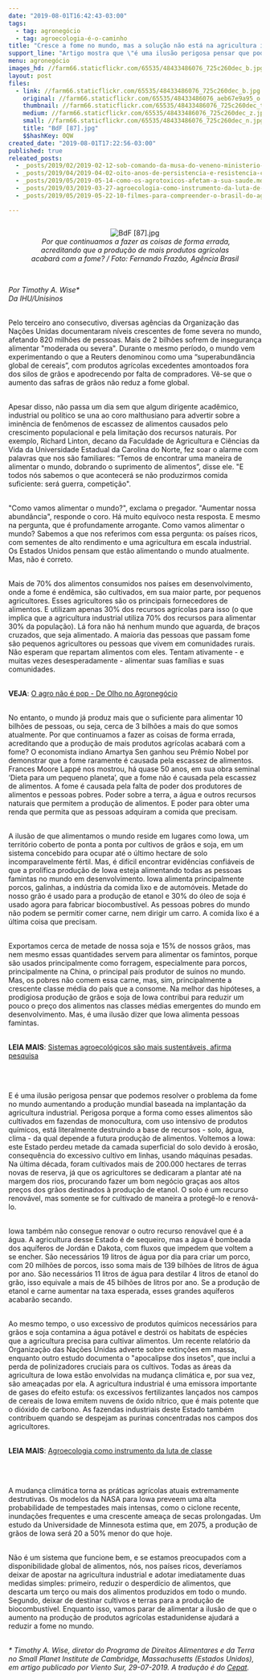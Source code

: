 ```yaml
---
date: "2019-08-01T16:42:43-03:00"
tags:
  - tag: agronegócio
  - tag: agroecologia-é-o-caminho
title: "Cresce a fome no mundo, mas a solução não está na agricultura industrial"
support_line: "Artigo mostra que \"é uma ilusão perigosa pensar que podemos resolver o problema da fome no mundo aumentando a produção mundial baseada na implantação da agricultura industrial\" "
menu: agronegócio
images_hd: //farm66.staticflickr.com/65535/48433486076_725c260dec_b.jpg
layout: post
files:
  - link: //farm66.staticflickr.com/65535/48433486076_725c260dec_b.jpg
    original: //farm66.staticflickr.com/65535/48433486076_aeb67e9a95_o.jpg
    thumbnail: //farm66.staticflickr.com/65535/48433486076_725c260dec_t.jpg
    medium: //farm66.staticflickr.com/65535/48433486076_725c260dec_z.jpg
    small: //farm66.staticflickr.com/65535/48433486076_725c260dec_n.jpg
    title: "BdF [87].jpg"
    $$hashKey: 0QW
created_date: "2019-08-01T17:22:56-03:00"
published: true
releated_posts:
  - _posts/2019/02/2019-02-12-sob-comando-da-musa-do-veneno-ministerio-da-agricultura-libera-mais-19-agrotoxicos.md
  - _posts/2019/04/2019-04-02-oito-anos-de-persistencia-e-resistencia-contra-os-agrotoxicos-e-pela-vida.md
  - _posts/2019/05/2019-05-14-como-os-agrotoxicos-afetam-a-sua-saude.md
  - _posts/2019/03/2019-03-27-agroecologia-como-instrumento-da-luta-de-classe.md
  - _posts/2019/05/2019-05-22-10-filmes-para-compreender-o-brasil-do-agronegocio.md

---
```

<div style="text-align:center">
<figure class="image" style="display:inline-block"><img alt="BdF [87].jpg" src="//farm66.staticflickr.com/65535/48433486076_725c260dec_b.jpg" />
<figcaption><em>&nbsp;Por que continuamos a fazer as coisas de forma errada, acreditando que a produ&ccedil;&atilde;o de mais produtos agr&iacute;colas acabar&aacute; com a fome? / Foto: Fernando Fraz&atilde;o, Ag&ecirc;ncia Brasil</em></figcaption>
</figure>
</div>

<p><br />
<em>Por&nbsp;Timothy A. Wise*<br />
Da IHU/Unisinos</em><br />
&nbsp;</p>

<p>Pelo terceiro ano consecutivo, diversas ag&ecirc;ncias da Organiza&ccedil;&atilde;o das Na&ccedil;&otilde;es Unidas documentaram n&iacute;veis crescentes de fome severa no mundo, afetando 820 milh&otilde;es de pessoas. Mais de 2 bilh&otilde;es sofrem de inseguran&ccedil;a alimentar &quot;moderada ou severa&quot;. Durante o mesmo per&iacute;odo, o mundo vem experimentando o que a Reuters denominou como uma &ldquo;superabund&acirc;ncia global de cereais&rdquo;, com produtos agr&iacute;colas excedentes amontoados fora dos silos de gr&atilde;os e apodrecendo por falta de compradores. V&ecirc;-se que o aumento das safras de gr&atilde;os n&atilde;o reduz a fome global.<br />
&nbsp;</p>

<p>Apesar disso, n&atilde;o passa um dia sem que algum dirigente acad&ecirc;mico, industrial ou pol&iacute;tico se una ao coro malthusiano para advertir sobre a imin&ecirc;ncia de fen&ocirc;menos de escassez de alimentos causados pelo crescimento populacional e pela limita&ccedil;&atilde;o dos recursos naturais. Por exemplo, Richard Linton, decano da Faculdade de Agricultura e Ci&ecirc;ncias da Vida da Universidade Estadual da Carolina do Norte, fez soar o alarme com palavras que nos s&atilde;o familiares: &ldquo;Temos de encontrar uma maneira de alimentar o mundo, dobrando o suprimento de alimentos&rdquo;, disse ele. &quot;E todos n&oacute;s sabemos o que acontecer&aacute; se n&atilde;o produzirmos comida suficiente: ser&aacute; guerra, competi&ccedil;&atilde;o&quot;.<br />
&nbsp;</p>

<p>&quot;Como vamos alimentar o mundo?&quot;, exclama o pregador. &quot;Aumentar nossa abund&acirc;ncia&quot;, responde o coro. H&aacute; muito equ&iacute;voco nesta resposta. E mesmo na pergunta, que &eacute; profundamente arrogante. Como vamos alimentar o mundo? Sabemos a que nos referimos com essa pergunta: os pa&iacute;ses ricos, com sementes de alto rendimento e uma agricultura em escala industrial. Os Estados Unidos pensam que est&atilde;o alimentando o mundo atualmente. Mas, n&atilde;o &eacute; correto.<br />
&nbsp;</p>

<p>Mais de 70% dos alimentos consumidos nos pa&iacute;ses em desenvolvimento, onde a fome &eacute; end&ecirc;mica, s&atilde;o cultivados, em sua maior parte, por pequenos agricultores. Esses agricultores s&atilde;o os principais fornecedores de alimentos. E utilizam apenas 30% dos recursos agr&iacute;colas para isso (o que implica que a agricultura industrial utiliza 70% dos recursos para alimentar 30% da popula&ccedil;&atilde;o). L&aacute; fora n&atilde;o h&aacute; nenhum mundo que aguarda, de bra&ccedil;os cruzados, que seja alimentado. A maioria das pessoas que passam fome s&atilde;o pequenos agricultores ou pessoas que vivem em comunidades rurais. N&atilde;o esperam que repartam alimentos com eles. Tentam ativamente - e muitas vezes desesperadamente - alimentar suas fam&iacute;lias e suas comunidades.</p>

<p><br />
<strong>VEJA</strong>:&nbsp;<a href="http://www.mst.org.br/2018/09/24/o-agro-nao-e-pop-de-olho-no-agronegocio.html">O agro n&atilde;o &eacute; pop - De Olho no Agroneg&oacute;cio</a></p>

<p><br />
No entanto, o mundo j&aacute; produz mais que o suficiente para alimentar 10 bilh&otilde;es de pessoas, ou seja, cerca de 3 bilh&otilde;es a mais do que somos atualmente. Por que continuamos a fazer as coisas de forma errada, acreditando que a produ&ccedil;&atilde;o de mais produtos agr&iacute;colas acabar&aacute; com a fome? O economista indiano Amartya Sen ganhou seu Pr&ecirc;mio Nobel por demonstrar que a fome raramente &eacute; causada pela escassez de alimentos. Frances Moore Lapp&eacute; nos mostrou, h&aacute; quase 50 anos, em sua obra seminal &lsquo;Dieta para um pequeno planeta&rsquo;, que a fome n&atilde;o &eacute; causada pela escassez de alimentos. A fome &eacute; causada pela falta de poder dos produtores de alimentos e pessoas pobres. Poder sobre a terra, a &aacute;gua e outros recursos naturais que permitem a produ&ccedil;&atilde;o de alimentos. E poder para obter uma renda que permita que as pessoas adquiram a comida que precisam.</p>

<p><br />
A ilus&atilde;o de que alimentamos o mundo reside em lugares como Iowa, um territ&oacute;rio coberto de ponta a ponta por cultivos de gr&atilde;os e soja, em um sistema concebido para ocupar at&eacute; o &uacute;ltimo hectare de solo incomparavelmente f&eacute;rtil. Mas, &eacute; dif&iacute;cil encontrar evid&ecirc;ncias confi&aacute;veis de que a prol&iacute;fica produ&ccedil;&atilde;o de Iowa esteja alimentando todas as pessoas famintas no mundo em desenvolvimento. Iowa alimenta principalmente porcos, galinhas, a ind&uacute;stria da comida lixo e de autom&oacute;veis. Metade do nosso gr&atilde;o &eacute; usado para a produ&ccedil;&atilde;o de etanol e 30% do &oacute;leo de soja &eacute; usado agora para fabricar biocombust&iacute;vel. As pessoas pobres do mundo n&atilde;o podem se permitir comer carne, nem dirigir um carro. A comida lixo &eacute; a &uacute;ltima coisa que precisam.<br />
&nbsp;</p>

<p>Exportamos cerca de metade de nossa soja e 15% de nossos gr&atilde;os, mas nem mesmo essas quantidades servem para alimentar os famintos, porque s&atilde;o usados principalmente como forragem, especialmente para porcos, principalmente na China, o principal pa&iacute;s produtor de su&iacute;nos no mundo. Mas, os pobres n&atilde;o comem essa carne, mas, sim, principalmente a crescente classe m&eacute;dia do pa&iacute;s que a consome. Na melhor das hip&oacute;teses, a prodigiosa produ&ccedil;&atilde;o de gr&atilde;os e soja de Iowa contribui para reduzir um pouco o pre&ccedil;o dos alimentos nas classes m&eacute;dias emergentes do mundo em desenvolvimento. Mas, &eacute; uma ilus&atilde;o dizer que Iowa alimenta pessoas famintas.<br />
&nbsp;</p>

<p><strong>LEIA MAIS</strong>:&nbsp;<a href="http://www.mst.org.br/2019/06/05/sistemas-agroecologicos-sao-mais-sustentaveis-afirma-pesquisa.html">Sistemas agroecol&oacute;gicos s&atilde;o mais sustent&aacute;veis, afirma pesquisa</a><br />
&nbsp;</p>

<p>&nbsp;</p>

<p>E &eacute; uma ilus&atilde;o perigosa pensar que podemos resolver o problema da fome no mundo aumentando a produ&ccedil;&atilde;o mundial baseada na implanta&ccedil;&atilde;o da agricultura industrial. Perigosa porque a forma como esses alimentos s&atilde;o cultivados em fazendas de monocultura, com uso intensivo de produtos qu&iacute;micos, est&aacute; literalmente destruindo a base de recursos - solo, &aacute;gua, clima - da qual depende a futura produ&ccedil;&atilde;o de alimentos. Voltemos a Iowa: este Estado perdeu metade da camada superficial do solo devido &agrave; eros&atilde;o, consequ&ecirc;ncia do excessivo cultivo em linhas, usando m&aacute;quinas pesadas. Na &uacute;ltima d&eacute;cada, foram cultivados mais de 200.000 hectares de terras novas de reserva, j&aacute; que os agricultores se dedicaram a plantar at&eacute; na margem dos rios, procurando fazer um bom neg&oacute;cio gra&ccedil;as aos altos pre&ccedil;os dos gr&atilde;os destinados &agrave; produ&ccedil;&atilde;o de etanol. O solo &eacute; um recurso renov&aacute;vel, mas somente se for cultivado de maneira a proteg&ecirc;-lo e renov&aacute;-lo.</p>

<p><br />
Iowa tamb&eacute;m n&atilde;o consegue renovar o outro recurso renov&aacute;vel que &eacute; a &aacute;gua. A agricultura desse Estado &eacute; de sequeiro, mas a &aacute;gua &eacute; bombeada dos aqu&iacute;feros de Jord&aacute;n e Dakota, com fluxos que impedem que voltem a se encher. S&atilde;o necess&aacute;rios 19 litros de &aacute;gua por dia para criar um porco, com 20 milh&otilde;es de porcos, isso soma mais de 139 bilh&otilde;es de litros de &aacute;gua por ano. S&atilde;o necess&aacute;rios 11 litros de &aacute;gua para destilar 4 litros de etanol do gr&atilde;o, isso equivale a mais de 45 bilh&otilde;es de litros por ano. Se a produ&ccedil;&atilde;o de etanol e carne aumentar na taxa esperada, esses grandes aqu&iacute;feros acabar&atilde;o secando.</p>

<p><br />
Ao mesmo tempo, o uso excessivo de produtos qu&iacute;micos necess&aacute;rios para gr&atilde;os e soja contamina a &aacute;gua pot&aacute;vel e destr&oacute;i os habitats de esp&eacute;cies que a agricultura precisa para cultivar alimentos. Um recente relat&oacute;rio da Organiza&ccedil;&atilde;o das Na&ccedil;&otilde;es Unidas adverte sobre extin&ccedil;&otilde;es em massa, enquanto outro estudo documenta o &quot;apocalipse dos insetos&quot;, que inclui a perda de polinizadores cruciais para os cultivos. Todas as &aacute;reas da agricultura de Iowa est&atilde;o envolvidas na mudan&ccedil;a clim&aacute;tica e, por sua vez, s&atilde;o amea&ccedil;adas por ela. A agricultura industrial &eacute; uma emissora importante de gases do efeito estufa: os excessivos fertilizantes lan&ccedil;ados nos campos de cereais de Iowa emitem nuvens de &oacute;xido n&iacute;trico, que &eacute; mais potente que o di&oacute;xido de carbono. As fazendas industriais deste Estado tamb&eacute;m contribuem quando se despejam as purinas concentradas nos campos dos agricultores.<br />
&nbsp;</p>

<p><strong>LEIA MAIS</strong>: <a href="http://www.mst.org.br/2019/03/27/agroecologia-como-instrumento-da-luta-de-classe.html">Agroecologia como instrumento da luta de classe</a><br />
&nbsp;</p>

<p>&nbsp;</p>

<p>A mudan&ccedil;a clim&aacute;tica torna as pr&aacute;ticas agr&iacute;colas atuais extremamente destrutivas. Os modelos da NASA para Iowa preveem uma alta probabilidade de tempestades mais intensas, como o ciclone recente, inunda&ccedil;&otilde;es frequentes e uma crescente amea&ccedil;a de secas prolongadas. Um estudo da Universidade de Minnesota estima que, em 2075, a produ&ccedil;&atilde;o de gr&atilde;os de Iowa ser&aacute; 20 a 50% menor do que hoje.<br />
&nbsp;</p>

<p>N&atilde;o &eacute; um sistema que funcione bem, e se estamos preocupados com a disponibilidade global de alimentos, n&oacute;s, nos pa&iacute;ses ricos, dever&iacute;amos deixar de apostar na agricultura industrial e adotar imediatamente duas medidas simples: primeiro, reduzir o desperd&iacute;cio de alimentos, que descarta um ter&ccedil;o ou mais dos alimentos produzidos em todo o mundo. Segundo, deixar de destinar cultivos e terras para a produ&ccedil;&atilde;o de biocombust&iacute;vel. Enquanto isso, vamos parar de alimentar a ilus&atilde;o de que o aumento na produ&ccedil;&atilde;o de produtos agr&iacute;colas estadunidense ajudar&aacute; a reduzir a fome no mundo.</p>

<p><br />
<em>* Timothy A. Wise, diretor do Programa de Direitos Alimentares e da Terra no Small Planet Institute de Cambridge, Massachusetts (Estados Unidos), em artigo publicado por Viento Sur, 29-07-2019. A tradu&ccedil;&atilde;o &eacute; do <a href="http://www.ihu.unisinos.br/sobre-o-ihu/rede-sjcias/cepat">Cepat</a>.</em></p>
